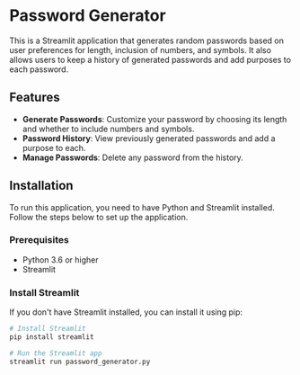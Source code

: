 # Password Generator

This is a Streamlit application that generates random passwords based on user preferences for length, inclusion of numbers, and symbols. It also allows users to keep a history of generated passwords and add purposes to each password.

## Features

- **Generate Passwords**: Customize your password by choosing its length and whether to include numbers and symbols.
- **Password History**: View previously generated passwords and add a purpose to each.
- **Manage Passwords**: Delete any password from the history.

## Installation

To run this application, you need to have Python and Streamlit installed. Follow the steps below to set up the application.

### Prerequisites

- Python 3.6 or higher
- Streamlit

### Install Streamlit

If you don't have Streamlit installed, you can install it using pip:

```bash
# Install Streamlit
pip install streamlit

# Run the Streamlit app
streamlit run password_generator.py
